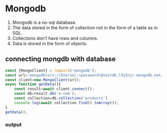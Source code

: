 # Mongodb
1. Mongodb is a no-sql database.
2. The data stored in the form of collection not in the form of a table as in SQL.
3. Collections don’t have rows and columns.
4. Data is stored in the form of objects.
## connecting mongdb with database
```js
const {MongoClient} = require('mongodb');
const url='mongodb+srv://Eternal:<password>@testdb.l9j5njr.mongodb.net/?retryWrites=true&w=majority'; //connecting with cloud database
const client=new MongoClient(url);
async function getData(){
    const result=await client.connect();
    const db=result.db('e-com');
    const collection=db.collection('products')
    console.log(await collection.find().toArray());
}
getData();

```
### output
